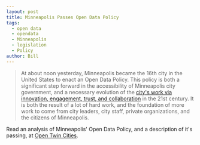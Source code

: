 ```yaml
---
layout: post
title: Minneapolis Passes Open Data Policy
tags: 
  - open data
  - opendata
  - Minneapolis
  - legislation
  - Policy
author: Bill
---
```


> At about noon yesterday, Minneapolis became the 16th city in the United
> States to enact an Open Data Policy. This policy is both a significant step
> forward in the accessibility of Minneapolis city government, and a necessary
> evolution of the [city's work via innovation, engagement, trust, and collaboration](http://www.ci.minneapolis.mn.us/citygoals/index.htm)
> in the 21st century. It is both the result of a lot of hard work, and the
> foundation of more work to come from city leaders, city staff, private
> organizations, and the citizens of Minneapolis.

Read an analysis of Minneapolis' Open Data Policy, and a description of it's
passing, at [Open Twin Cities][1].

 [1]: http://opentwincities.org/2014/07/31/minneapolis-passes-open-data-policy/

